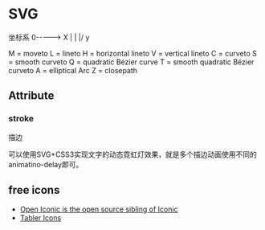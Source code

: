 # SVG

坐标系
 0-----> X
 |
 |
\|/
 y

M = moveto
L = lineto
H = horizontal lineto
V = vertical lineto
C = curveto
S = smooth curveto
Q = quadratic Bézier curve
T = smooth quadratic Bézier curveto
A = elliptical Arc
Z = closepath

## Attribute

### stroke

描边

可以使用SVG+CSS3实现文字的动态霓虹灯效果，就是多个描边动画使用不同的animatino-delay即可。

## free icons

- [Open Iconic is the open source sibling of Iconic](https://github.com/lmj01/open-iconic)
- [Tabler Icons](https://github.com/lmj01/tabler-icons)